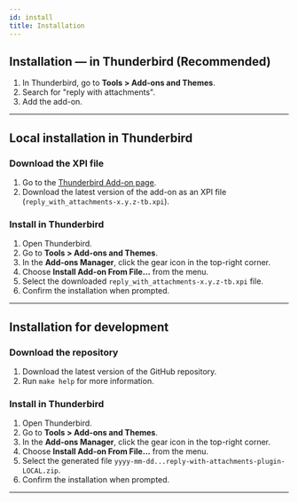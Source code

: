 ```yaml
---
id: install
title: Installation
---
```


## Installation — in Thunderbird (Recommended)
1. In Thunderbird, go to **Tools > Add-ons and Themes**.
2. Search for "reply with attachments".
3. Add the add-on.

---

## Local installation in Thunderbird

### Download the XPI file
1. Go to the [Thunderbird Add-on page](https://addons.thunderbird.net/en-US/thunderbird/search/?q=reply%20with%20attachments).
2. Download the latest version of the add-on as an XPI file (`reply_with_attachments-x.y.z-tb.xpi`).

### Install in Thunderbird
1. Open Thunderbird.
2. Go to **Tools > Add-ons and Themes**.
3. In the **Add-ons Manager**, click the gear icon in the top-right corner.
4. Choose **Install Add-on From File…** from the menu.
5. Select the downloaded `reply_with_attachments-x.y.z-tb.xpi` file.
6. Confirm the installation when prompted.

---

## Installation for development

### Download the repository
1. Download the latest version of the GitHub repository.
2. Run `make help` for more information.

### Install in Thunderbird
1. Open Thunderbird.
2. Go to **Tools > Add-ons and Themes**.
3. In the **Add-ons Manager**, click the gear icon in the top-right corner.
4. Choose **Install Add-on From File…** from the menu.
5. Select the generated file `yyyy-mm-dd...reply-with-attachments-plugin-LOCAL.zip`.
6. Confirm the installation when prompted.

---
